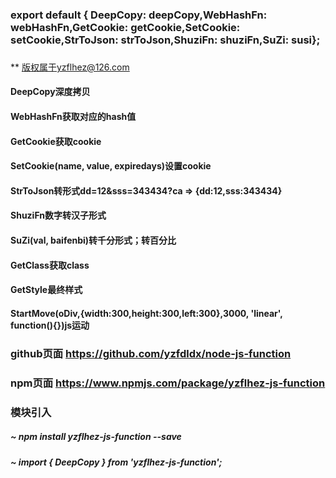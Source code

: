 

### export default { DeepCopy: deepCopy,WebHashFn: webHashFn,GetCookie: getCookie,SetCookie: setCookie,StrToJson: strToJson,ShuziFn: shuziFn,SuZi: susi};
###  
** 版权属于yzflhez@126.com
#### DeepCopy深度拷贝
#### WebHashFn获取对应的hash值
#### GetCookie获取cookie
#### SetCookie(name, value, expiredays)设置cookie
#### StrToJson转形式dd=12&sss=343434?ca => {dd:12,sss:343434}
#### ShuziFn数字转汉子形式
#### SuZi(val, baifenbi)转千分形式；转百分比
#### GetClass获取class
#### GetStyle最终样式
#### StartMove(oDiv,{width:300,height:300,left:300},3000, 'linear', function(){})js运动

### github页面   https://github.com/yzfdldx/node-js-function
### npm页面        https://www.npmjs.com/package/yzflhez-js-function
### 模块引入
##### ~ npm install yzflhez-js-function --save
##### ~ import { DeepCopy } from 'yzflhez-js-function';